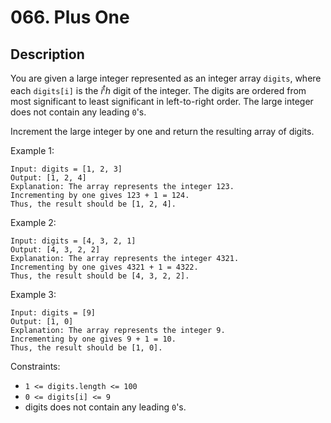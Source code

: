# 066. Plus One

## Description

You are given a large integer represented as an integer array `digits`, where each `digits[i]` is the $i^th$ digit of the integer. The digits are ordered from most significant to least significant in left-to-right order. The large integer does not contain any leading `0`'s.

Increment the large integer by one and return the resulting array of digits.

Example 1:
```
Input: digits = [1, 2, 3]
Output: [1, 2, 4]
Explanation: The array represents the integer 123.
Incrementing by one gives 123 + 1 = 124.
Thus, the result should be [1, 2, 4].
```
Example 2:
```
Input: digits = [4, 3, 2, 1]
Output: [4, 3, 2, 2]
Explanation: The array represents the integer 4321.
Incrementing by one gives 4321 + 1 = 4322.
Thus, the result should be [4, 3, 2, 2].
```
Example 3:
```
Input: digits = [9]
Output: [1, 0]
Explanation: The array represents the integer 9.
Incrementing by one gives 9 + 1 = 10.
Thus, the result should be [1, 0].
```

Constraints:

- `1 <= digits.length <= 100`
- `0 <= digits[i] <= 9`
- digits does not contain any leading `0`'s.